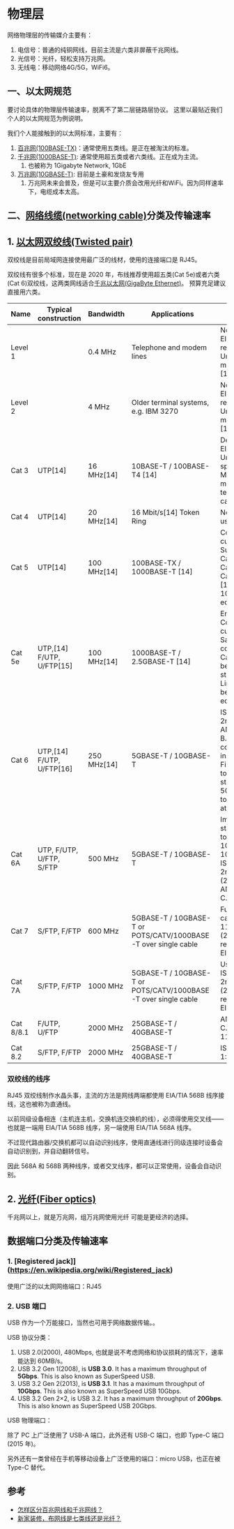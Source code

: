 # 物理层

网络物理层的传输媒介主要有：

1. 电信号：普通的纯铜网线，目前主流是六类非屏蔽千兆网线。
1. 光信号：光纤，轻松支持万兆网。
2. 无线电：移动网络4G/5G，WiFi6。


## 一、以太网规范

要讨论具体的物理层传输速率，脱离不了第二层链路层协议。
这里以最贴近我们个人的以太网规范为例说明。

我们个人能接触到的以太网标准，主要有：

1. [百兆网(100BASE-TX)](https://en.wikipedia.org/wiki/Fast_Ethernet)：通常使用五类线。是正在被淘汰的标准。
2. [千兆网(1000BASE-T)](https://en.wikipedia.org/wiki/Gigabit_Ethernet): 通常使用超五类或者六类线。正在成为主流。
   1. 也被称为 1Gigabyte Network, 1GbE
3. [万兆网(10GBASE-T)](https://en.wikipedia.org/wiki/10_Gigabit_Ethernet): 目前是土豪和发烧友专用
   1. 万兆网未来会普及，但是可以主要介质会改用光纤和WiFi。因为同样速率下，电缆成本太高。

## 二、[网络线缆(networking cable)](https://en.wikipedia.org/wiki/Networking_cables)分类及传输速率

## 1. [以太网双绞线(Twisted pair)](https://en.wikipedia.org/wiki/Twisted_pair)

双绞线是目前局域网连接使用最广泛的线材，使用的连接端口是 RJ45。

双绞线有很多个标准，现在是 2020 年，布线推荐使用超五类(Cat 5e)或者六类(Cat 6)双绞线，这两类网线适合[千兆以太网(GigaByte Ethernet)](https://en.wikipedia.org/wiki/Gigabit_Ethernet)。
预算充足建议直接用六类。

| Name       | Typical construction       | Bandwidth    | Applications                      | Notes                       |
|------------|----------------------------|--------------|-----------------------------------|-----------------------------|
| Level 1    |                            | 0.4 MHz      | Telephone and modem lines         | Not described in EIA/TIA recommendations. Unsuitable for modern systems.[13]      |
| Level 2    |                            | 4 MHz        | Older terminal systems, e.g. IBM 3270   | Not described in EIA/TIA recommendations. Unsuitable for modern systems.[13] |
| Cat 3      | UTP[14]                  | 16 MHz[14]   | 10BASE-T / 100BASE-T4 [14]   | Described in EIA/TIA-568. Unsuitable for speeds above 16 Mbit/s. Now mainly for telephone cables[14] |
| Cat 4      | UTP[14]                    | 20 MHz[14]   | 16 Mbit/s[14] Token Ring                                        | Not commonly used[14]                                                                                                                                                      |
| Cat 5      | UTP[14]                    | 100 MHz[14]  | 100BASE-TX / 1000BASE-T [14]                                    | Common for current LANs. Superseded by Cat5e, but most Cat5 cables meet Cat5e standards.[14] Limited to 100m between equipment.                                            |
| Cat 5e     | UTP,[14] F/UTP, U/FTP[15]  | 100 MHz[14]  | 1000BASE-T / 2.5GBASE-T [14]                                    | Enhanced Cat5. Common for current LANs. Same construction as Cat5, but with better testing standards.[14] Limited to 100m between equipment.                               |
| Cat 6      | UTP,[14] F/UTP, U/FTP[16]  | 250 MHz[14]  | 5GBASE-T / 10GBASE-T                                            | ISO/IEC 11801 2nd Ed. (2002), ANSI/TIA 568-B.2-1. Most commonly installed cable in Finland according to the 2002 standard EN 50173-1. Limited to 55M distance at 10GBASE-T |
| Cat 6A     | UTP, F/UTP, U/FTP, S/FTP   | 500 MHz      | 5GBASE-T / 10GBASE-T                                            | Improved standards, tested to 500 MHz. Full 100M distance at 10GBASE-T ISO/IEC 11801 2nd Ed. Am. 2. (2008), ANSI/TIA-568-C.1 (2009)                                        |
| Cat 7      | S/FTP, F/FTP               | 600 MHz      | 5GBASE-T / 10GBASE-T or POTS/CATV/1000BASE-T over single cable  | Fully shielded cable. ISO/IEC 11801 2nd Ed. (2002). It is not recognized by the EIA/TIA.                                                                                   |
| Cat 7A| S/FTP, F/FTP| 1000 MHz | 5GBASE-T / 10GBASE-T or POTS/CATV/1000BASE-T over single cable | Uses all four pairs. ISO/IEC 11801 2nd Ed. Am. 2. (2008). It is not recognized by the EIA/TIA. |
| Cat 8/8.1  | F/UTP, U/FTP               | 2000 MHz     | 25GBASE-T / 40GBASE-T                                           | ANSI/TIA-568-C.2-1, ISO/IEC 11801-1:2017 |
| Cat 8.2    | S/FTP, F/FTP               | 2000 MHz     | 25GBASE-T / 40GBASE-T                                           | ISO/IEC 11801-1:2017  |

### 双绞线的线序

RJ45 双绞线制作水晶头事，主流的方法是网线两端都使用 EIA/TIA 568B 线序接线，这也被称为直通线。

以前同级设备相连（主机连主机，交换机连交换机的线），必须得使用交叉线——也就是一端用 EIA/TIA 568B 线序，另一端使用 EIA/TIA 568A 线序。

不过现代路由器/交换机都可以自动识别线序，使用直通线进行同级连接时设备会自动识别到，并自动翻转信号。

因此 568A 和 568B 两种线序，或者交叉线序，都可以正常使用，设备会自动识别。

## 2. [光纤(Fiber optics)](https://en.wikipedia.org/wiki/Fiber-optic_cable)

千兆网以上，就是万兆网，组万兆网使用光纤 可能是更经济的选择。

## 数据端口分类及传输速率

### 1. [Registered jack]](https://en.wikipedia.org/wiki/Registered_jack)

使用广泛的以太网网络端口：RJ45


### 2. USB 端口

USB 作为一个万能接口，当然也可用于网络数据传输。。

USB 协议分类：

1. USB 2.0(2000), 480Mbps, 也就是说不考虑网络和协议损耗的情况下，速率能达到 60MB/s。
2. USB 3.2 Gen 1(2008), is **USB 3.0**. It has a maximum throughput of **5Gbps**. This is also known as SuperSpeed USB.
3. USB 3.2 Gen 2(2013), is **USB 3.1**. It has a maximum throughput of **10Gbps**. This is also known as SuperSpeed USB 10Gbps.
4. USB 3.2 Gen 2×2, is USB 3.2. It has a maximum throughput of **20Gbps**. This is also known as SuperSpeed USB 20Gbps.

USB 物理端口：

除了 PC 上广泛使用了 USB-A 端口，此外还有 USB-C 端口，也即 Type-C 端口(2015 年)。

另外还有一类曾经在手机等移动设备上广泛使用的端口：micro USB，也正在被 Type-C 替代。

## 参考

- [怎样区分百兆网线和千兆网线？](https://www.zhihu.com/question/20776809)
- [新家装修，布网线是七类线还是光纤？](https://www.zhihu.com/question/264177899/answer/1055820146)

